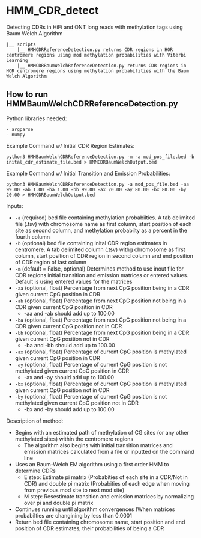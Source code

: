 # HMM_CDR_detect
Detecting CDRs in HiFi and ONT long reads with methylation tags using Baum Welch Algorithm

```
|__ scripts
    |__ HMMCDRReferenceDetection.py returns CDR regions in HOR centromere regions using mod methylation probabilities with Viterbi Learning
    |__ HMMCDRBaumWelchReferenceDetection.py returns CDR regions in HOR centromere regions using methylation probabilities with the Baum Welch Algorithm
```

## How to run HMMBaumWelchCDRReferenceDetection.py

Python libraries needed:
```
- argparse
- numpy
```

Example Command w/ Initial CDR Region Estimates:

```python3 HMMBaumWelchCDRReferenceDetection.py -m -a mod_pos_file.bed -b inital_cdr_estimate_file.bed > HMMCDRBaumWelchOutput.bed```

Example Command w/ Initial Transition and Emission Probabilities:
```
python3 HMMBaumWelchCDRReferenceDetection.py -a mod_pos_file.bed -aa 99.00 -ab 1.00 -ba 1.00 -bb 99.00 -ax 20.00 -ay 80.00 -bx 80.00 -by 20.00 > HMMCDRBaumWelchOutput.bed
```

Inputs:
- `-a` (required) bed file containing methylation probabilties. A tab delimited file (.tsv) with chromosome name as first column, start position of each site as second column, and methylation probabilty as a percent in the fourth column
- `-b` (optional) bed file containing inital CDR region estimates in centromere. A tab delimited column (.tsv) withg chromosome as first column, start position of CDR region in second column and end position of CDR region of last column
- `-m` (default = False, optional) Determines method to use inout file for CDR regions initial transition and emission matrices or entered values. Default is using entered values for the matrices
- `-aa` (optional, float) Percentage from next CpG position being in a CDR given current CpG position in CDR
- `-ab` (optional, float) Percentage from next CpG position not being in a CDR given current CpG position in CDR
    - -aa and -ab should add up to 100.00
- `-ba` (optional, float) Percentage from next CpG position not being in a CDR given current CpG position not in CDR
- `-bb` (optional, float) Percentage from next CpG position being in a CDR given current CpG position not in CDR
    - -ba and -bb should add up to 100.00
- `-ax` (optional, float) Percentage of current CpG position is methylated given current CpG position in CDR
- `-ay` (optional, float) Percentage of current CpG position is not methylated given current CpG position in CDR
    - -ax and -ay should add up to 100.00
- `-bx` (optional, float) Percentage of current CpG position is methylated given current CpG position not in CDR
- `-by` (optional, float) Percentage of current CpG position is not methylated given current CpG position not in CDR
    - -bx and -by should add up to 100.00


Description of method:

- Begins with an estimated path of methylation of CG sites (or any other methylated sites) within the centromere regions
    - The algorithm also begins with initial transition matrices and emission matrices calculated from a file or inputted      on the command line
- Uses an Baum-Welch EM algorithm using a first order HMM to determine CDRs
    -   E step: Estimate pi matrix (Probabities of each site in a CDR/Not in CDR) and double pi matrix (Probabities of each edge when moving from previous mod site to next mod site)
    -   M step: Resestimate transition and emission matrices by normalizing over pi and double pi matrix
- Continues running until algorithm convergences (When matrices probabilties are changining by less than 0.0001
- Return bed file containing chromosome name, start position and end position of CDR estimates, their probabilities of being a CDR 

